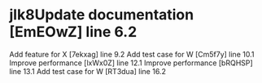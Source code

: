 # jlk8Update documentation [EmEOwZ] line 6.2
Add feature for X [7ekxag] line 9.2
Add test case for W [Cm5f7y] line 10.1
Improve performance [lxWx0Z] line 12.1
Improve performance [bRQHSP] line 13.1
Add test case for W [RT3dua] line 16.2
